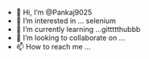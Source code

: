 - 👋 Hi, I’m @Pankaj9025
- 👀 I’m interested in ... selenium
- 🌱 I’m currently learning ...gittttthubbb
- 💞️ I’m looking to collaborate on ...
- 📫 How to reach me ... 

<!---
Pankaj9025/Pankaj9025 is a ✨ special ✨ repository because its `README.md` (this file) appears on your GitHub profile.
You can click the Preview link to take a look at your changes.
--->
